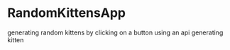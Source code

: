 # RandomKittensApp
generating random kittens by clicking on a button using an api generating kitten

